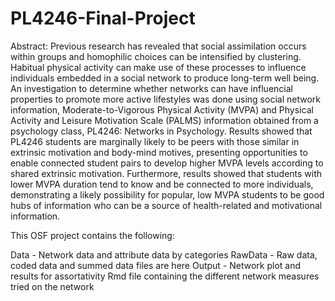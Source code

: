 # PL4246-Final-Project

Abstract: Previous research has revealed that social assimilation occurs within groups and homophilic choices can be intensified by clustering. Habitual physical activity can make use of these processes to influence individuals embedded in a social network to produce long-term well being.  An investigation to determine whether networks can have influencial properties to promote more active lifestyles was done using social network information, Moderate-to-Vigorous Physical Activity (MVPA) and Physical Activity and Leisure Motivation Scale (PALMS) information obtained from a psychology class, PL4246: Networks in Psychology. Results showed that PL4246 students are marginally likely to be peers with those similar in extrinsic motivation and body-mind motives, presenting opportunities to enable connected student pairs to develop higher MVPA levels according to shared extrinsic motivation. Furthermore, results showed that students with lower MVPA duration tend to know and be connected to more individuals, demonstrating a likely possibility for popular, low MVPA students to be good hubs of information who can be a source of health-related and motivational information. 



This OSF project contains the following:

Data - Network data and attribute data by categories
RawData - Raw data, coded data and summed data files are here
Output - Network plot and results for assortativity 
Rmd file containing the different network measures tried on the network
